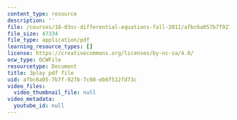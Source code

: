 ```yaml
---
content_type: resource
description: ''
file: /courses/18-03sc-differential-equations-fall-2011/afbc6a057b7f927b7c60eb6f512fd73c_zreI4HllD80.pdf
file_size: 47334
file_type: application/pdf
learning_resource_types: []
license: https://creativecommons.org/licenses/by-nc-sa/4.0/
ocw_type: OCWFile
resourcetype: Document
title: 3play pdf file
uid: afbc6a05-7b7f-927b-7c60-eb6f512fd73c
video_files:
  video_thumbnail_file: null
video_metadata:
  youtube_id: null
---
```

